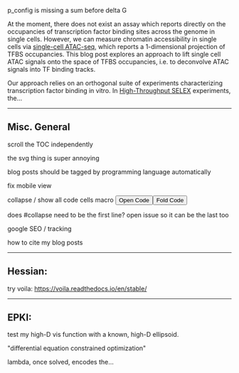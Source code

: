 p_config is missing a sum before delta G



At the moment, there does not exist an assay which reports directly on the occupancies of transcription factor binding sites across the genome in single cells. However, we can measure chromatin accessibility in single cells via [single-cell ATAC-seq](https://www.10xgenomics.com/products/single-cell-atac), which reports a 1-dimensional projection of TFBS occupancies. This blog post explores an approach to lift single cell ATAC signals onto the space of TFBS occupancies, i.e. to deconvolve ATAC signals into TF binding tracks.

Our approach relies on an orthogonal suite of experiments characterizing transcription factor binding in vitro. In [High-Throughput SELEX](https://genome.cshlp.org/content/20/6/861.long) experiments, the...

---
## Misc. General

scroll the TOC independently

the svg thing is super annoying



blog posts should be tagged by programming language automatically

fix mobile view

collapse / show all code cells macro
<button class="btn" type="button">Open Code</button><button class="btn" type="button">Fold Code</button>

does #collapse need to be the first line? open issue so it can be the last too


google SEO / tracking

how to cite my blog posts




<script>
window.addEventListener('DOMContentLoaded', () => {

    const observer = new IntersectionObserver(entries => {
        entries.forEach(entry => {
            const id = entry.target.getAttribute('id');
            if (entry.intersectionRatio > 0) {
                document.querySelector(`.toc-entry > a[href="#${id}"]`).classList.add('active');
                unclaimed = false;
            } else {
                document.querySelector(`.toc-entry > a[href="#${id}"]`).classList.remove('active');
            }
        });
    });

    // Track all sections that have an `id` applied
    document.querySelectorAll('h2, h3, h4').forEach((heading) => {
        observer.observe(heading);
    });

});
</script>



---
## Hessian:

try voila:
https://voila.readthedocs.io/en/stable/



---
## EPKI:




test my high-D vis function with a known, high-D ellipsoid.




"differential equation constrained optimization"

lambda, once solved, encodes the...



